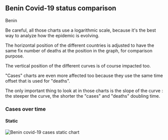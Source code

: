 ## Benin Covid-19 status comparison 

Benin



Be careful, all those charts use a logarithmic scale, because it's the best way to analyze how the epidemic is evolving.
 
The horizontal position of the different countries is adjusted to have the same fix number of deaths at the position in the graph, for comparison purpose.

The vertical position of the different curves is of course impacted too.

"Cases" charts are even more affected too because they use the same time offset that is used for "deaths".

The only important thing to look at in those charts is the slope of the curve : the steeper the curve, the shorter the "cases" and "deaths" doubling time.



 
### Cases over time
 
#### Static
![Benin covid-19 cases static chart](https://raw.githubusercontent.com/madlag/coronavirus_study/master/notebooks/graphs/2020-03-20/countries/Benin/2020-03-20_Benin_deaths.png "Benin covid-19 cases static chart")   

